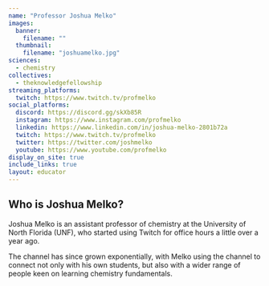 ```yaml
---
name: "Professor Joshua Melko"
images:
  banner:
    filename: ""
  thumbnail:
    filename: "joshuamelko.jpg"
sciences:
  - chemistry
collectives:
  - theknowledgefellowship
streaming_platforms:
  twitch: https://www.twitch.tv/profmelko
social_platforms:
  discord: https://discord.gg/skXb85R
  instagram: https://www.instagram.com/profmelko
  linkedin: https://www.linkedin.com/in/joshua-melko-2801b72a
  twitch: https://www.twitch.tv/profmelko
  twitter: https://twitter.com/joshmelko
  youtube: https://www.youtube.com/profmelko
display_on_site: true
include_links: true
layout: educator
---
```

## Who is Joshua Melko?

Joshua Melko is an assistant professor of chemistry at the University of North Florida (UNF), who started using Twitch for office hours a little over a year ago.

The channel has since grown exponentially, with Melko using the channel to connect not only with his own students, but also with a wider range of people keen on learning chemistry fundamentals.
